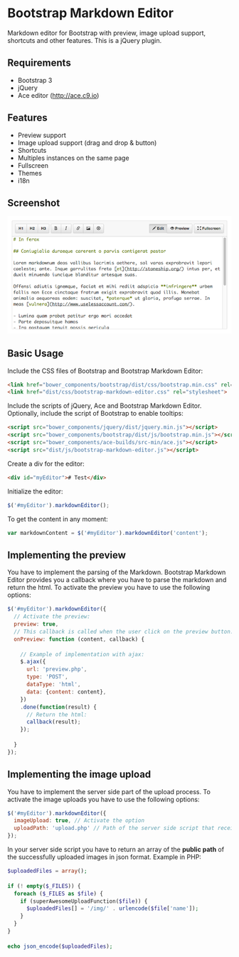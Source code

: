 # Bootstrap Markdown Editor

Markdown editor for Bootstrap with preview, image upload support, shortcuts and other features.
This is a jQuery plugin.

## Requirements

* Bootstrap 3
* jQuery
* Ace editor (http://ace.c9.io)

## Features

* Preview support
* Image upload support (drag and drop & button)
* Shortcuts
* Multiples instances on the same page
* Fullscreen
* Themes
* i18n

## Screenshot

![Screenshot 1](screenshots/screenshot-01.png)

## Basic Usage

Include the CSS files of Bootstrap and Bootstrap Markdown Editor:

```html
<link href="bower_components/bootstrap/dist/css/bootstrap.min.css" rel="stylesheet">
<link href="dist/css/bootstrap-markdown-editor.css" rel="stylesheet">
```

Include the scripts of jQuery, Ace and Bootstrap Markdown Editor.
Optionally, include the script of Bootstrap to enable tooltips:

```html
<script src="bower_components/jquery/dist/jquery.min.js"></script>
<script src="bower_components/bootstrap/dist/js/bootstrap.min.js"></script>
<script src="bower_components/ace-builds/src-min/ace.js"></script>
<script src="dist/js/bootstrap-markdown-editor.js"></script>
```

Create a div for the editor:

```html
<div id="myEditor"># Test</div>
```

Initialize the editor:

```javascript
$('#myEditor').markdownEditor();
```

To get the content in any moment:

```javascript
var markdownContent = $('#myEditor').markdownEditor('content');
```

## Implementing the preview

You have to implement the parsing of the Markdown.
Bootstrap Markdown Editor provides you a callback where you have to parse the markdown and return the html.
To activate the preview you have to use the following options:

```javascript
$('#myEditor').markdownEditor({
  // Activate the preview:
  preview: true,
  // This callback is called when the user click on the preview button:
  onPreview: function (content, callback) {
  
    // Example of implementation with ajax:
    $.ajax({
      url: 'preview.php',
      type: 'POST',
      dataType: 'html',
      data: {content: content},
    })
    .done(function(result) {
      // Return the html:
      callback(result);
    });

  }
});
```

## Implementing the image upload

You have to implement the server side part of the upload process.
To activate the image uploads you have to use the following options:

```javascript
$('#myEditor').markdownEditor({
  imageUpload: true, // Activate the option
  uploadPath: 'upload.php' // Path of the server side script that receive the files
});
```

In your server side script you have to return an array of the **public path** of the successfully uploaded images in json format.
Example in PHP:

```php
$uploadedFiles = array();

if (! empty($_FILES)) {
  foreach ($_FILES as $file) {
    if (superAwesomeUploadFunction($file)) {
      $uploadedFiles[] = '/img/' . urlencode($file['name']);
    }
  }
}

echo json_encode($uploadedFiles);
```
